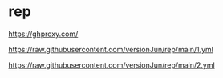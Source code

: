 # rep
https://ghproxy.com/

https://raw.githubusercontent.com/versionJun/rep/main/1.yml

https://raw.githubusercontent.com/versionJun/rep/main/2.yml
